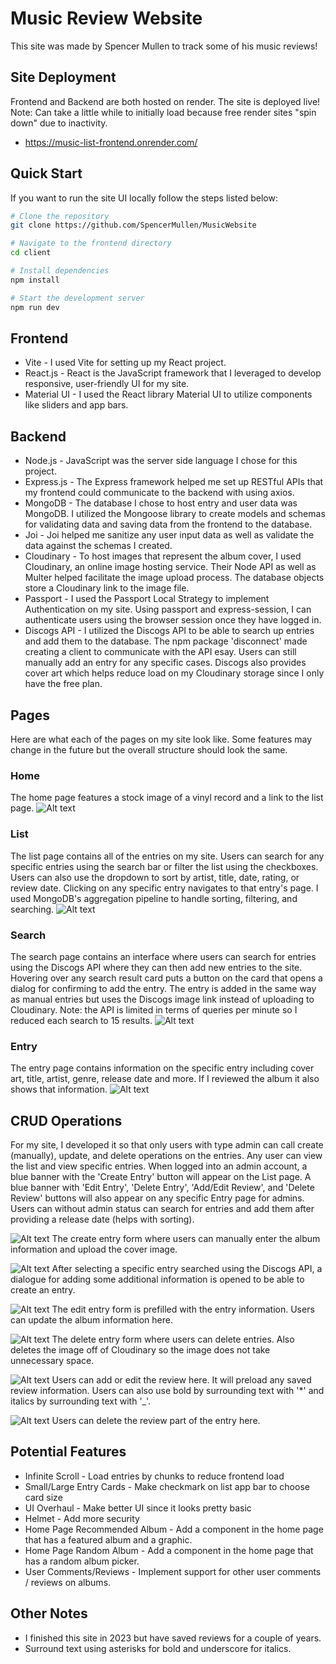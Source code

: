 # Music Review Website
This site was made by Spencer Mullen to track some of his music reviews! 

## Site Deployment
Frontend and Backend are both hosted on render. The site is deployed live! Note: Can take a little while to initially load because free render sites "spin down" due to inactivity.
- https://music-list-frontend.onrender.com/

## Quick Start
If you want to run the site UI locally follow the steps listed below:

```bash
# Clone the repository
git clone https://github.com/SpencerMullen/MusicWebsite

# Navigate to the frontend directory
cd client

# Install dependencies
npm install

# Start the development server
npm run dev
```
## Frontend
- Vite - I used Vite for setting up my React project.
- React.js - React is the JavaScript framework that I leveraged to develop responsive, user-friendly UI for my site.
- Material UI - I used the React library Material UI to utilize components like sliders and app bars.

## Backend
- Node.js - JavaScript was the server side language I chose for this project.
- Express.js - The Express framework helped me set up RESTful APIs that my frontend could communicate to the backend with using axios.
- MongoDB - The database I chose to host entry and user data was MongoDB. I utilized the Mongoose library to create models and schemas for validating data and saving data from the frontend to the database.
- Joi - Joi helped me sanitize any user input data as well as validate the data against the schemas I created.
- Cloudinary - To host images that represent the album cover, I used Cloudinary, an online image hosting service. Their Node API as well as Multer helped facilitate the image upload process. The database objects store a Cloudinary link to the image file.
- Passport - I used the Passport Local Strategy to implement Authentication on my site. Using passport and express-session, I can authenticate users using the browser session once they have logged in.
- Discogs API - I utilized the Discogs API to be able to search up entries and add them to the database. The npm package 'disconnect' made creating a client to communicate with the API esay. Users can still manually add an entry for any specific cases. Discogs also provides cover art which helps reduce load on my Cloudinary storage since I only have the free plan.

## Pages
Here are what each of the pages on my site look like. Some features may change in the future but the overall structure should look the same.

### Home
The home page features a stock image of a vinyl record and a link to the list page.
![Alt text](https://github.com/SpencerMullen/MusicWebsite/blob/main/images/home.PNG?raw=true)

### List
The list page contains all of the entries on my site. Users can search for any specific entries using the search bar or filter the list using the checkboxes. Users can also use the dropdown to sort by artist, title, date, rating, or review date. Clicking on any specific entry navigates to that entry's page. I used MongoDB's aggregation pipeline to handle sorting, filtering, and searching.
![Alt text](https://github.com/SpencerMullen/MusicWebsite/blob/main/images/List.PNG?raw=true)

### Search
The search page contains an interface where users can search for entries using the Discogs API where they can then add new entries to the site. Hovering over any search result card puts a button on the card that opens a dialog for confirming to add the entry. The entry is added in the same way as manual entries but uses the Discogs image link instead of uploading to Cloudinary. Note: the API is limited in terms of queries per minute so I reduced each search to 15 results.
![Alt text](https://github.com/SpencerMullen/MusicWebsite/blob/main/images/Search.PNG?raw=true)

### Entry
The entry page contains information on the specific entry including cover art, title, artist, genre, release date and more. If I reviewed the album it also shows that information.
![Alt text](https://github.com/SpencerMullen/MusicWebsite/blob/main/images/Entry.PNG?raw=true)

## CRUD Operations
For my site, I developed it so that only users with type admin can call create (manually), update, and delete operations on the entries. Any user can view the list and view specific entries. When logged into an admin account, a blue banner with the 'Create Entry' button will appear on the List page. A blue banner with 'Edit Entry', 'Delete Entry', 'Add/Edit Review', and 'Delete Review' buttons will also appear on any specific Entry page for admins. Users can without admin status can search for entries and add them after providing a release date (helps with sorting).

![Alt text](https://github.com/SpencerMullen/MusicWebsite/blob/main/images/CreateEntry.PNG?raw=true)
The create entry form where users can manually enter the album information and upload the cover image.

![Alt text](https://github.com/SpencerMullen/MusicWebsite/blob/main/images/SearchAdd.PNG?raw=true)
After selecting a specific entry searched using the Discogs API, a dialogue for adding some additional information is opened to be able to create an entry.

![Alt text](https://github.com/SpencerMullen/MusicWebsite/blob/main/images/EditEntry.PNG?raw=true)
The edit entry form is prefilled with the entry information. Users can update the album information here.

![Alt text](https://github.com/SpencerMullen/MusicWebsite/blob/main/images/DeleteEntry.PNG?raw=true)
The delete entry form where users can delete entries. Also deletes the image off of Cloudinary so the image does not take unnecessary space.

![Alt text](https://github.com/SpencerMullen/MusicWebsite/blob/main/images/AddEditReview.PNG?raw=true)
Users can add or edit the review here. It will preload any saved review information. Users can also use bold by surrounding text with '*' and italics by surrounding text with '_'.

![Alt text](https://github.com/SpencerMullen/MusicWebsite/blob/main/images/DeleteReview.PNG?raw=true)
Users can delete the review part of the entry here.

## Potential Features
- Infinite Scroll - Load entries by chunks to reduce frontend load
- Small/Large Entry Cards - Make checkmark on list app bar to choose card size
- UI Overhaul - Make better UI since it looks pretty basic
- Helmet - Add more security
- Home Page Recommended Album - Add a component in the home page that has a featured album and a graphic.
- Home Page Random Album - Add a component in the home page that has a random album picker.
- User Comments/Reviews - Implement support for other user comments / reviews on albums.

## Other Notes
- I finished this site in 2023 but have saved reviews for a couple of years.
- Surround text using asterisks for bold and underscore for italics.